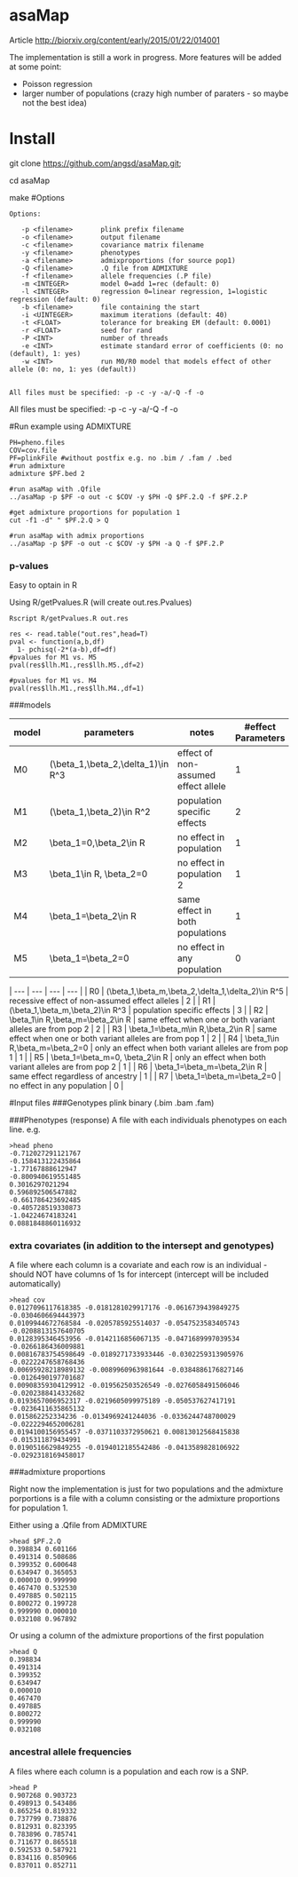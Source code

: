 # asaMap

Article
http://biorxiv.org/content/early/2015/01/22/014001

The implementation is still a work in progress. More features will be added at some point:
- Poisson regression
- larger number of populations (crazy high number of paraters - so maybe not the best idea) 

# Install
git clone https://github.com/angsd/asaMap.git;

cd asaMap

make
#Options
```
Options:

   -p <filename>       plink prefix filename
   -o <filename>       output filename
   -c <filename>       covariance matrix filename
   -y <filename>       phenotypes
   -a <filename>       admixproportions (for source pop1)
   -Q <filename>       .Q file from ADMIXTURE
   -f <filename>       allele frequencies (.P file)
   -m <INTEGER>        model 0=add 1=rec (default: 0)
   -l <INTEGER>        regression 0=linear regression, 1=logistic regression (default: 0)
   -b <filename>       file containing the start
   -i <UINTEGER>       maximum iterations (default: 40)
   -t <FLOAT>          tolerance for breaking EM (default: 0.0001)
   -r <FLOAT>          seed for rand
   -P <INT>            number of threads
   -e <INT>            estimate standard error of coefficients (0: no (default), 1: yes)
   -w <INT>            run M0/R0 model that models effect of other allele (0: no, 1: yes (default))


All files must be specified: -p -c -y -a/-Q -f -o
```
All files must be specified: -p -c -y -a/-Q -f -o

#Run example using ADMIXTURE 

```
PH=pheno.files
COV=cov.file
PF=plinkFile #without postfix e.g. no .bim / .fam / .bed
#run admixture
admixture $PF.bed 2

#run asaMap with .Qfile
../asaMap -p $PF -o out -c $COV -y $PH -Q $PF.2.Q -f $PF.2.P

#get admixture proportions for population 1
cut -f1 -d" " $PF.2.Q > Q

#run asaMap with admix proportions
../asaMap -p $PF -o out -c $COV -y $PH -a Q -f $PF.2.P
```

### p-values
Easy to optain in R

Using R/getPvalues.R (will create out.res.Pvalues)
```
Rscript R/getPvalues.R out.res
```

```
res <- read.table("out.res",head=T)
pval <- function(a,b,df)
  1- pchisq(-2*(a-b),df=df)
#pvalues for M1 vs. M5
pval(res$llh.M1.,res$llh.M5.,df=2)

#pvalues for M1 vs. M4
pval(res$llh.M1.,res$llh.M4.,df=1)
```

###models

| model | parameters | notes | #effect Parameters |
| --- | --- | --- | --- |
| M0 | (\beta_1,\beta_2,\delta_1)\in R^3 | effect of non-assumed effect allele | 1 |
| M1 | (\beta_1,\beta_2)\in R^2  | population specific effects | 2 |
| M2 | \beta_1=0,\beta_2\in R | no effect in population  | 1 | 
| M3 | \beta_1\in R, \beta_2=0 | no effect in population 2 | 1 |
| M4 | \beta_1=\beta_2\in R | same effect in both populations | 1 |
| M5 | \beta_1=\beta_2=0 | no effect in any population | 0 |

| --- | --- | --- | --- |
| R0 | (\beta_1,\beta_m,\beta_2,\delta_1,\delta_2)\in R^5 | recessive effect of non-assumed effect alleles | 2 |
| R1 | (\beta_1,\beta_m,\beta_2)\in R^3 | population specific effects | 3 |
| R2 | \beta_1\in R,\beta_m=\beta_2\in R | same effect when one or both variant alleles are from pop 2 | 2 | 
| R3 | \beta_1=\beta_m\in R,\beta_2\in R | same effect when one or both variant alleles are from pop 1 | 2 |
| R4 | \beta_1\in R,\beta_m=\beta_2=0 | only an effect when both variant alleles are from pop 1 | 1 |
| R5 | \beta_1=\beta_m=0, \beta_2\in R | only an effect when both variant alleles are from pop 2 | 1 |
| R6 | \beta_1=\beta_m=\beta_2\in R | same effect regardless of ancestry | 1 |
| R7 | \beta_1=\beta_m=\beta_2=0 | no effect in any population | 0 |


#Input files
###Genotypes
plink binary (.bim .bam .fam)

###Phenotypes (response)
A file with each individuals phenotypes on each line. e.g. 
```
>head pheno 
-0.712027291121767
-0.158413122435864
-1.77167888612947
-0.800940619551485
0.3016297021294
0.596892506547882
-0.661786423692485
-0.405728519330873
-1.04224674183241
0.0881848860116932
```
### extra covariates (in addition to the intersept and genotypes)
A file where each column is a covariate and each row is an individual - should NOT have columns of 1s for intercept (intercept will be included automatically)
```
>head cov
0.0127096117618385 -0.0181281029917176 -0.0616739439849275 -0.0304606694443973
0.0109944672768584 -0.0205785925514037 -0.0547523583405743 -0.0208813157640705
0.0128395346453956 -0.0142116856067135 -0.0471689997039534 -0.0266186436009881
0.00816783754598649 -0.0189271733933446 -0.0302259313905976 -0.0222247658768436
0.00695928218989132 -0.0089960963981644 -0.0384886176827146 -0.0126490197701687
0.00908359304129912 -0.019562503526549 -0.0276058491506046 -0.0202388414332682
0.0193657006952317 -0.0219605099975189 -0.050537627417191 -0.0236411635865132
0.015862252334236 -0.0134969241244036 -0.0336244748700029 -0.0222294652006281
0.0194100156955457 -0.0371103372950621 0.00813012568415838 -0.015311879434991
0.0190516629849255 -0.0194012185542486 -0.0413589828106922 -0.0292318169458017
```
###admixture proportions


Right now the implementation is just for two populations and the admixture porportions is a file with a column consisting or the admixture proportions for population 1.

Either using a .Qfile from ADMIXTURE

```
>head $PF.2.Q
0.398834 0.601166
0.491314 0.508686
0.399352 0.600648
0.634947 0.365053
0.000010 0.999990
0.467470 0.532530
0.497885 0.502115
0.800272 0.199728
0.999990 0.000010
0.032108 0.967892
```

Or using a column of the admixture proportions of the first population
```
>head Q
0.398834
0.491314
0.399352
0.634947
0.000010
0.467470
0.497885
0.800272
0.999990
0.032108
```

### ancestral allele frequencies
A files where each column is a population and each row is a SNP. 
```
>head P
0.907268 0.903723
0.498913 0.543486
0.865254 0.819332
0.737799 0.738876
0.812931 0.823395
0.783896 0.785741
0.711677 0.865518
0.592533 0.587921
0.834116 0.850966
0.837011 0.852711
```
